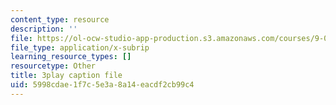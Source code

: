 ```yaml
---
content_type: resource
description: ''
file: https://ol-ocw-studio-app-production.s3.amazonaws.com/courses/9-04-sensory-systems-fall-2013/5998cdae1f7c5e3a8a14eacdf2cb99c4_jdiy_lV2xno.vtt
file_type: application/x-subrip
learning_resource_types: []
resourcetype: Other
title: 3play caption file
uid: 5998cdae-1f7c-5e3a-8a14-eacdf2cb99c4
---
```


